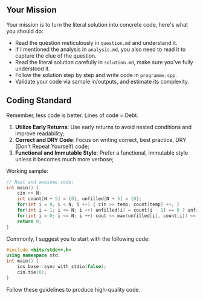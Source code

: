 ## Your Mission

Your mission is to turn the literal solution into concrete code, here's what you should do:

- Read the question meticulously in `question.md` and understand it.
- If I mentioned the analysis in `analysis.md`, you also need to read it to capture the clue of the question.
- Read the literal solution carefully in `solution.md`, make sure you've fully understood it.
- Follow the solution step by step and write code in `programme.cpp`.
- Validate your code via sample in/outputs, and estimate its complexity.

## Coding Standard

Remember, less code is better. Lines of code = Debt.
1. **Utilize Early Returns**: Use early returns to avoid nested conditions and improve readability;
3. **Correct and DRY Code**: Focus on writing correct, best practice, DRY (Don't Repeat Yourself) code;
4. **Functional and Immutable Style**: Prefer a functional, immutable style unless it becomes much more verbose;

Working sample:
``` C++
// Neat and awesome code:
int main() {
    cin >> N;
    int count[N + 5] = {0}, unfilled[N + 5] = {0};
    for(int i = 0; i < N; i ++) { cin >> temp; count[temp] ++; }
    for(int i = 1; i <= N; i ++) unfilled[i] = count[i - 1] == 0 ? unfilled[i - 1] + 1 : unfilled[i - 1];
    for(int i = 0; i <= N; i ++) cout << max(unfilled[i], count[i]) << endl;
    return 0;
}
```

Commonly, I suggest you to start with the following code:
``` C++
#include <bits/stdc++.h>
using namespace std;
int main() {
    ios_base::sync_with_stdio(false);
    cin.tie(0);
}
```

Follow these guidelines to produce high-quality code.